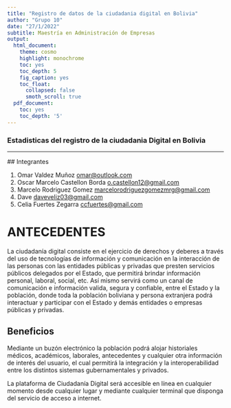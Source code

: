 ```yaml
---
title: "Registro de datos de la ciudadania digital en Bolivia"
author: "Grupo 10"
date: "27/1/2022"
subtitle: Maestría en Administración de Empresas
output:
  html_document:
    theme: cosmo
    highlight: monochrome
    toc: yes
    toc_depth: 5
    fig_caption: yes
    toc_float:
      collapsed: false
      smoth_scroll: true
  pdf_document:
    toc: yes
    toc_depth: '5'
---
```

<h3> Estadisticas del registro de la ciudadania Digital en Bolivia </h3>

<hr>
## Integrantes

1. Omar Valdez Muñoz omar@outlook.com
2. Oscar Marcelo Castellon Borda o.castellon12@gmail.com
3. Marcelo Rodriguez Gomez marcelorodriguezgomezmrg@gmail.com
4. Dave daveveliz03@gmail.com
5. Celia Fuertes Zegarra  ccfuertes@gmail.com

# ANTECEDENTES
La ciudadanía digital consiste en el ejercicio de derechos y deberes a través del uso de tecnologías de información y comunicación en la interacción de las personas con las entidades públicas y privadas que presten servicios públicos delegados por el Estado, que permitirá brindar información personal, laboral, social, etc. Así mismo servirá como un canal de comunicación e información valida, segura y confiable, entre el Estado y la población, donde toda la población boliviana y persona extranjera podrá interactuar y participar con el Estado y demás entidades o empresas públicas y privadas.

## Beneficios
Mediante un buzón electrónico la población podrá alojar historiales médicos, académicos, laborales, antecedentes y cualquier otra información de interés del usuario, el cual permitirá la integración y la interoperabilidad entre los distintos sistemas gubernamentales y privados.

La plataforma de Ciudadanía Digital será accesible en línea en cualquier momento desde cualquier lugar y mediante cualquier terminal que disponga del servicio de acceso a internet.
